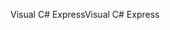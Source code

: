 <span data-ttu-id="a15ff-101">Visual C# Express</span><span class="sxs-lookup"><span data-stu-id="a15ff-101">Visual C# Express</span></span>